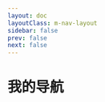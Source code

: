 ```yaml
---
layout: doc
layoutClass: m-nav-layout
sidebar: false
prev: false
next: false
---
```


<style src="/.vitepress/theme/style/nav.scss"></style>

<script setup>
import { NAV_DATA } from '/.vitepress/theme/utils/data'
</script>

# 我的导航

<MNavLinks v-for="{title, items} in NAV_DATA" :title="title" :items="items"></MNavLinks>
